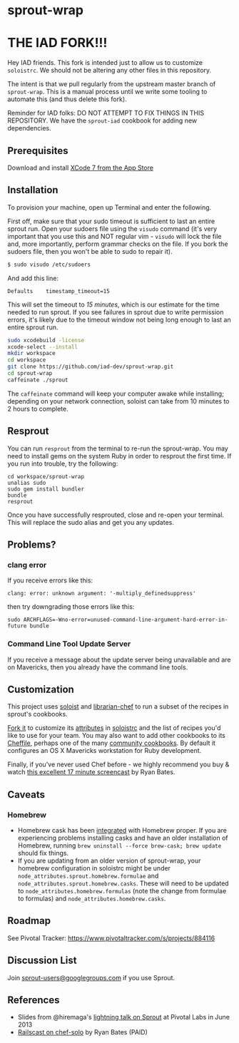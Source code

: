 # sprout-wrap

# THE IAD FORK!!!

Hey IAD friends. This fork is intended just to allow us to customize `soloistrc`. We should not be altering any other files in this repository.

The intent is that we pull regularly from the upstream master branch of `sprout-wrap`. This is a manual process until we write some tooling
to automate this (and thus delete this fork).

Reminder for IAD folks: DO NOT ATTEMPT TO FIX THINGS IN THIS REPOSITORY. We have the `sprout-iad` cookbook for adding new dependencies.

## Prerequisites

Download and install [XCode 7 from the App Store](https://itunes.apple.com/us/app/xcode/id497799835?mt=12)

## Installation

To provision your machine, open up Terminal and enter the following.

First off, make sure that your sudo timeout is sufficient to last an entire sprout run. Open your sudoers file using the `visudo` command (it's very important that you use this and NOT regular vim - `visudo` will lock the file and, more importantly, perform grammar checks on the file. If you bork the sudoers file, then you won't be able to sudo to repair it).

```sh
$ sudo visudo /etc/sudoers
```

And add this line:

```
Defaults    timestamp_timeout=15
```

This will set the timeout to *15 minutes*, which is our estimate for the time needed to run sprout. If you see failures in sprout due to write permission errors, it's likely due to the timeout window not being long enough to last an entire sprout run. 
 
 ```sh
sudo xcodebuild -license
xcode-select --install
mkdir workspace
cd workspace
git clone https://github.com/iad-dev/sprout-wrap.git
cd sprout-wrap
caffeinate ./sprout
```

The `caffeinate` command will keep your computer awake while installing; depending on your network connection, soloist can take from 10 minutes to 2 hours to complete.

## Resprout
You can run `resprout` from the terminal to re-run the sprout-wrap. You may need to install gems on the system Ruby in order to resprout the first time. If you run into trouble, try the following:
```
cd workspace/sprout-wrap
unalias sudo
sudo gem install bundler
bundle
resprout
```

Once you have successfully resprouted, close and re-open your terminal. This will replace the sudo alias and get you any updates.

## Problems?

### clang error

If you receive errors like this:

    clang: error: unknown argument: '-multiply_definedsuppress'

then try downgrading those errors like this:

    sudo ARCHFLAGS=-Wno-error=unused-command-line-argument-hard-error-in-future bundle

### Command Line Tool Update Server

If you receive a message about the update server being unavailable and are on Mavericks, then you already have the command line tools.

## Customization

This project uses [soloist](https://github.com/mkocher/soloist) and [librarian-chef](https://github.com/applicationsonline/librarian-chef)
to run a subset of the recipes in sprout's cookbooks.

[Fork it](https://github.com/pivotal-sprout/sprout-wrap/fork) to 
customize its [attributes](http://docs.chef.io/attributes.html) in [soloistrc](/soloistrc) and the list of recipes 
you'd like to use for your team. You may also want to add other cookbooks to its [Cheffile](/Cheffile), perhaps one 
of the many [community cookbooks](https://supermarket.chef.io/cookbooks). By default it configures an OS X 
Mavericks workstation for Ruby development.

Finally, if you've never used Chef before - we highly recommend you buy &amp; watch [this excellent 17 minute screencast](http://railscasts.com/episodes/339-chef-solo-basics) by Ryan Bates. 

## Caveats

### Homebrew

- Homebrew cask has been [integrated](https://github.com/caskroom/homebrew-cask/pull/15381) with Homebrew proper. If you are experiencing problems installing casks and
  have an older installation of Homebrew, running `brew uninstall --force brew-cask; brew update` should fix things.
- If you are updating from an older version of sprout-wrap, your homebrew configuration in soloistrc might be under `node_attributes.sprout.homebrew.formulae`
  and `node_attributes.sprout.homebrew.casks`. These will need to be updated to `node_attributes.homebrew.formulas` (note the change from formulae to formulas)
  and `node_attributes.homebrew.casks`.

## Roadmap

See Pivotal Tracker: <https://www.pivotaltracker.com/s/projects/884116>

## Discussion List

  Join [sprout-users@googlegroups.com](https://groups.google.com/forum/#!forum/sprout-users) if you use Sprout.

## References

* Slides from @hiremaga's [lightning talk on Sprout](http://sprout-talk.cfapps.io/) at Pivotal Labs in June 2013
* [Railscast on chef-solo](http://railscasts.com/episodes/339-chef-solo-basics) by Ryan Bates (PAID)
